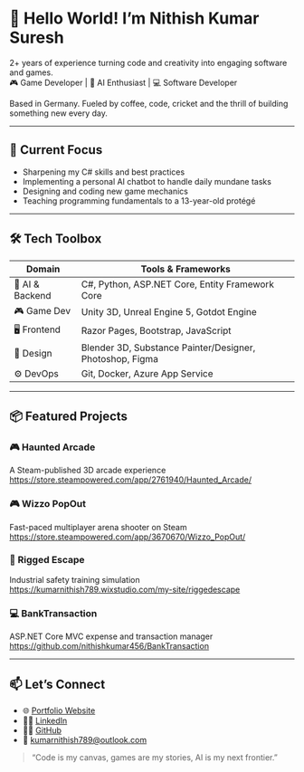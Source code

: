 # 👋 Hello World! I’m Nithish Kumar Suresh

2+ years of experience turning code and creativity into engaging software and games.  
🎮 Game Developer | 🤖 AI Enthusiast | 💻 Software Developer  

Based in Germany. Fueled by coffee, code, cricket and the thrill of building something new every day.

---

## 🔭 Current Focus

- Sharpening my C# skills and best practices  
- Implementing a personal AI chatbot to handle daily mundane tasks  
- Designing and coding new game mechanics  
- Teaching programming fundamentals to a 13-year-old protégé  

---

## 🛠 Tech Toolbox

| Domain          | Tools & Frameworks                              |
|-----------------|--------------------------------------------------|
| 🤖 AI & Backend | C#, Python, ASP.NET Core, Entity Framework Core  |
| 🎮 Game Dev     | Unity 3D, Unreal Engine 5, Gotdot Engine               |
| 🖥 Frontend     | Razor Pages, Bootstrap, JavaScript               |
| 🎨 Design       | Blender 3D, Substance Painter/Designer, Photoshop, Figma     |
| ⚙️ DevOps        | Git, Docker, Azure App Service                   |

---

## 📦 Featured Projects

### 🎮 Haunted Arcade  
A Steam-published 3D arcade experience  
https://store.steampowered.com/app/2761940/Haunted_Arcade/

### 🎮 Wizzo PopOut  
Fast-paced multiplayer arena shooter on Steam  
https://store.steampowered.com/app/3670670/Wizzo_PopOut/

### 🔐 Rigged Escape  
Industrial safety training simulation  
https://kumarnithish789.wixstudio.com/my-site/riggedescape

### 💻 BankTransaction  
ASP.NET Core MVC expense and transaction manager  
https://github.com/nithishkumar456/BankTransaction

---

## 📫 Let’s Connect

- 🌐 [Portfolio Website](https://kumarnithish789.editorx.io/my-site)  
- 🧑‍💼 [LinkedIn](https://linkedin.com/in/nithishkumar456)  
- 🧑‍💻 [GitHub](https://github.com/nithishkumar456)  
- 📧 kumarnithish789@outlook.com  

> “Code is my canvas, games are my stories, AI is my next frontier.”  
